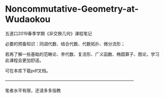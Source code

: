 # Noncommutative-Geometry-at-Wudaokou
五道口2019春季学期《非交换几何》课程笔记

必要的预备知识：同调代数、结合代数、代数拓扑、微分流形；

若再了解一些基础的范畴论、李代数、复流形、广义函数、椭圆算子、图论，学习此课程会更加舒适。

可在本库下载pdf文档。

——————————————————————————————

笔者水平有限，还请多多指教

